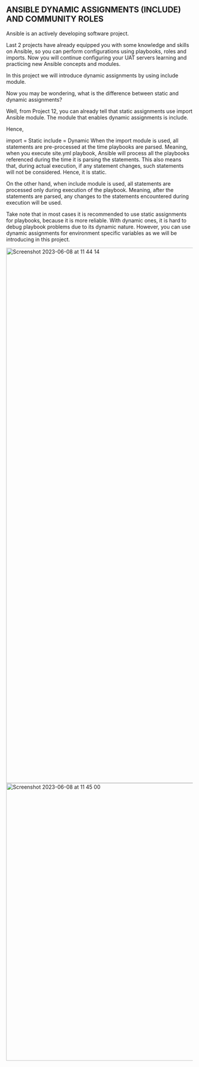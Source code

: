 ## ANSIBLE DYNAMIC ASSIGNMENTS (INCLUDE) AND COMMUNITY ROLES

Ansible is an actively developing software project.

Last 2 projects have already equipped you with some knowledge and skills on Ansible, so you can perform configurations using playbooks, roles and imports. Now you will continue configuring your UAT servers learning and practicing new Ansible concepts and modules.

In this project we will introduce dynamic assignments by using include module.

Now you may be wondering, what is the difference between static and dynamic assignments?

Well, from Project 12, you can already tell that static assignments use import Ansible module. The module that enables dynamic assignments is include.

Hence,

import = Static
include = Dynamic
When the import module is used, all statements are pre-processed at the time playbooks are parsed. Meaning, when you execute site.yml playbook, Ansible will process all the playbooks referenced during the time it is parsing the statements. This also means that, during actual execution, if any statement changes, such statements will not be considered. Hence, it is static.

On the other hand, when include module is used, all statements are processed only during execution of the playbook. Meaning, after the statements are parsed, any changes to the statements encountered during execution will be used.

Take note that in most cases it is recommended to use static assignments for playbooks, because it is more reliable. With dynamic ones, it is hard to debug playbook problems due to its dynamic nature. However, you can use dynamic assignments for environment specific variables as we will be introducing in this project.

<img width="1440" alt="Screenshot 2023-06-08 at 11 44 14" src="https://github.com/tonysonokojie/darey.io-pbl/assets/116417007/b1e7d938-b14f-4f5b-ad8b-faa17a9c39f9">
<img width="747" alt="Screenshot 2023-06-08 at 11 45 00" src="https://github.com/tonysonokojie/darey.io-pbl/assets/116417007/5cb6e1fe-ffce-4d37-8656-2e3a88b492ff">
